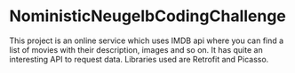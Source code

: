 # NoministicNeugelbCodingChallenge
This project is an online service which uses IMDB api where you can find a list of movies
with their description, images and so on. It has quite an interesting API to request
data.
Libraries used are Retrofit and Picasso.

